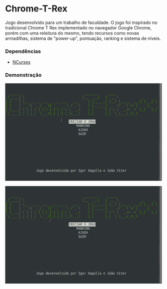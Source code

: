 # Chrome-T-Rex

Jogo desenvolvido para um trabalho de faculdade. O jogo foi inspirado no tradicional Chrome T Rex implementado no navegador Google Chrome, porém com uma releitura do mesmo, tendo recursos como novas armadilhas, sistema de "power-up", pontuação, ranking e sistema de níveis.

### Dependências ###

* [NCurses](https://www.gnu.org/software/ncurses/)

### Demonstração ###

![alt text](https://raw.githubusercontent.com/igorsegallafa/Chrome-T-REx/master/image1.gif)

![alt text](https://raw.githubusercontent.com/igorsegallafa/Chrome-T-REx/master/image2.gif)
